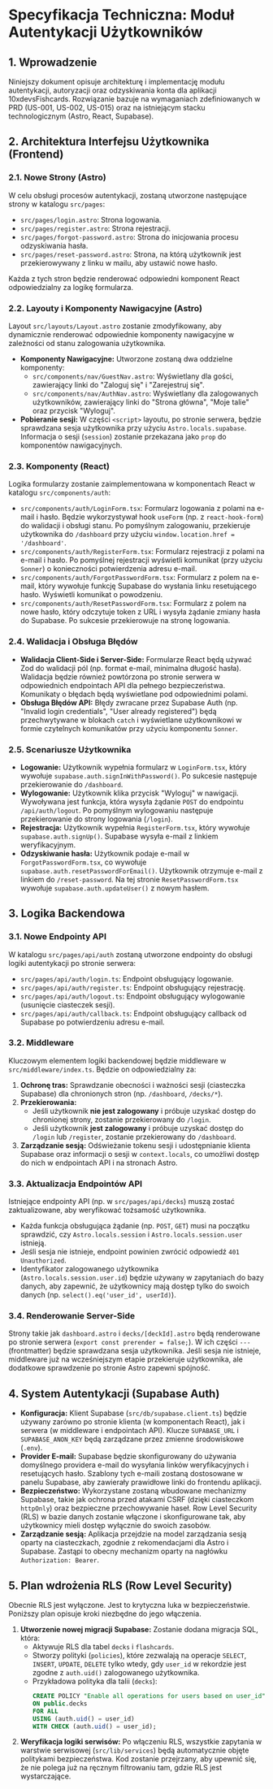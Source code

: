 # Specyfikacja Techniczna: Moduł Autentykacji Użytkowników

## 1. Wprowadzenie

Niniejszy dokument opisuje architekturę i implementację modułu autentykacji, autoryzacji oraz odzyskiwania konta dla aplikacji 10xdevsFishcards. Rozwiązanie bazuje na wymaganiach zdefiniowanych w PRD (US-001, US-002, US-015) oraz na istniejącym stacku technologicznym (Astro, React, Supabase).

## 2. Architektura Interfejsu Użytkownika (Frontend)

### 2.1. Nowe Strony (Astro)

W celu obsługi procesów autentykacji, zostaną utworzone następujące strony w katalogu `src/pages`:

-   `src/pages/login.astro`: Strona logowania.
-   `src/pages/register.astro`: Strona rejestracji.
-   `src/pages/forgot-password.astro`: Strona do inicjowania procesu odzyskiwania hasła.
-   `src/pages/reset-password.astro`: Strona, na którą użytkownik jest przekierowywany z linku w mailu, aby ustawić nowe hasło.

Każda z tych stron będzie renderować odpowiedni komponent React odpowiedzialny za logikę formularza.

### 2.2. Layouty i Komponenty Nawigacyjne (Astro)

Layout `src/layouts/Layout.astro` zostanie zmodyfikowany, aby dynamicznie renderować odpowiednie komponenty nawigacyjne w zależności od stanu zalogowania użytkownika.

-   **Komponenty Nawigacyjne:** Utworzone zostaną dwa oddzielne komponenty:
    -   `src/components/nav/GuestNav.astro`: Wyświetlany dla gości, zawierający linki do "Zaloguj się" i "Zarejestruj się".
    -   `src/components/nav/AuthNav.astro`: Wyświetlany dla zalogowanych użytkowników, zawierający linki do "Strona główna", "Moje talie" oraz przycisk "Wyloguj".
-   **Pobieranie sesji:** W części `<script>` layoutu, po stronie serwera, będzie sprawdzana sesja użytkownika przy użyciu `Astro.locals.supabase`. Informacja o sesji (`session`) zostanie przekazana jako `prop` do komponentów nawigacyjnych.

### 2.3. Komponenty (React)

Logika formularzy zostanie zaimplementowana w komponentach React w katalogu `src/components/auth`:

-   `src/components/auth/LoginForm.tsx`: Formularz logowania z polami na e-mail i hasło. Będzie wykorzystywał hook `useForm` (np. z `react-hook-form`) do walidacji i obsługi stanu. Po pomyślnym zalogowaniu, przekieruje użytkownika do `/dashboard` przy użyciu `window.location.href = '/dashboard'`.
-   `src/components/auth/RegisterForm.tsx`: Formularz rejestracji z polami na e-mail i hasło. Po pomyślnej rejestracji wyświetli komunikat (przy użyciu `Sonner`) o konieczności potwierdzenia adresu e-mail.
-   `src/components/auth/ForgotPasswordForm.tsx`: Formularz z polem na e-mail, który wywołuje funkcję Supabase do wysłania linku resetującego hasło. Wyświetli komunikat o powodzeniu.
-   `src/components/auth/ResetPasswordForm.tsx`: Formularz z polem na nowe hasło, który odczytuje token z URL i wysyła żądanie zmiany hasła do Supabase. Po sukcesie przekierowuje na stronę logowania.

### 2.4. Walidacja i Obsługa Błędów

-   **Walidacja Client-Side i Server-Side:** Formularze React będą używać Zod do walidacji pól (np. format e-mail, minimalna długość hasła). Walidacja będzie również powtórzona po stronie serwera w odpowiednich endpointach API dla pełnego bezpieczeństwa. Komunikaty o błędach będą wyświetlane pod odpowiednimi polami.
-   **Obsługa Błędów API:** Błędy zwracane przez Supabase Auth (np. "Invalid login credentials", "User already registered") będą przechwytywane w blokach `catch` i wyświetlane użytkownikowi w formie czytelnych komunikatów przy użyciu komponentu `Sonner`.

### 2.5. Scenariusze Użytkownika

-   **Logowanie:** Użytkownik wypełnia formularz w `LoginForm.tsx`, który wywołuje `supabase.auth.signInWithPassword()`. Po sukcesie następuje przekierowanie do `/dashboard`.
-   **Wylogowanie:** Użytkownik klika przycisk "Wyloguj" w nawigacji. Wywoływana jest funkcja, która wysyła żądanie `POST` do endpointu `/api/auth/logout`. Po pomyślnym wylogowaniu następuje przekierowanie do strony logowania (`/login`).
-   **Rejestracja:** Użytkownik wypełnia `RegisterForm.tsx`, który wywołuje `supabase.auth.signUp()`. Supabase wysyła e-mail z linkiem weryfikacyjnym.
-   **Odzyskiwanie hasła:** Użytkownik podaje e-mail w `ForgotPasswordForm.tsx`, co wywołuje `supabase.auth.resetPasswordForEmail()`. Użytkownik otrzymuje e-mail z linkiem do `/reset-password`. Na tej stronie `ResetPasswordForm.tsx` wywołuje `supabase.auth.updateUser()` z nowym hasłem.

## 3. Logika Backendowa

### 3.1. Nowe Endpointy API

W katalogu `src/pages/api/auth` zostaną utworzone endpointy do obsługi logiki autentykacji po stronie serwera:

-   `src/pages/api/auth/login.ts`: Endpoint obsługujący logowanie.
-   `src/pages/api/auth/register.ts`: Endpoint obsługujący rejestrację.
-   `src/pages/api/auth/logout.ts`: Endpoint obsługujący wylogowanie (usunięcie ciasteczek sesji).
-   `src/pages/api/auth/callback.ts`: Endpoint obsługujący callback od Supabase po potwierdzeniu adresu e-mail.

### 3.2. Middleware

Kluczowym elementem logiki backendowej będzie middleware w `src/middleware/index.ts`. Będzie on odpowiedzialny za:

1.  **Ochronę tras:** Sprawdzanie obecności i ważności sesji (ciasteczka Supabase) dla chronionych stron (np. `/dashboard`, `/decks/*`).
2.  **Przekierowania:**
    -   Jeśli użytkownik **nie jest zalogowany** i próbuje uzyskać dostęp do chronionej strony, zostanie przekierowany do `/login`.
    -   Jeśli użytkownik **jest zalogowany** i próbuje uzyskać dostęp do `/login` lub `/register`, zostanie przekierowany do `/dashboard`.
3.  **Zarządzanie sesją:** Odświeżanie tokenu sesji i udostępnianie klienta Supabase oraz informacji o sesji w `context.locals`, co umożliwi dostęp do nich w endpointach API i na stronach Astro.

### 3.3. Aktualizacja Endpointów API

Istniejące endpointy API (np. w `src/pages/api/decks`) muszą zostać zaktualizowane, aby weryfikować tożsamość użytkownika.

-   Każda funkcja obsługująca żądanie (np. `POST`, `GET`) musi na początku sprawdzić, czy `Astro.locals.session` i `Astro.locals.session.user` istnieją.
-   Jeśli sesja nie istnieje, endpoint powinien zwrócić odpowiedź `401 Unauthorized`.
-   Identyfikator zalogowanego użytkownika (`Astro.locals.session.user.id`) będzie używany w zapytaniach do bazy danych, aby zapewnić, że użytkownicy mają dostęp tylko do swoich danych (np. `select().eq('user_id', userId)`).

### 3.4. Renderowanie Server-Side

Strony takie jak `dashboard.astro` i `decks/[deckId].astro` będą renderowane po stronie serwera (`export const prerender = false;`). W ich części `---` (frontmatter) będzie sprawdzana sesja użytkownika. Jeśli sesja nie istnieje, middleware już na wcześniejszym etapie przekieruje użytkownika, ale dodatkowe sprawdzenie po stronie Astro zapewni spójność.

## 4. System Autentykacji (Supabase Auth)

-   **Konfiguracja:** Klient Supabase (`src/db/supabase.client.ts`) będzie używany zarówno po stronie klienta (w komponentach React), jak i serwera (w middleware i endpointach API). Klucze `SUPABASE_URL` i `SUPABASE_ANON_KEY` będą zarządzane przez zmienne środowiskowe (`.env`).
-   **Provider E-mail:** Supabase będzie skonfigurowany do używania domyślnego providera e-mail do wysyłania linków weryfikacyjnych i resetujących hasło. Szablony tych e-maili zostaną dostosowane w panelu Supabase, aby zawierały prawidłowe linki do frontendu aplikacji.
-   **Bezpieczeństwo:** Wykorzystane zostaną wbudowane mechanizmy Supabase, takie jak ochrona przed atakami CSRF (dzięki ciasteczkom `httpOnly`) oraz bezpieczne przechowywanie haseł. Row Level Security (RLS) w bazie danych zostanie włączone i skonfigurowane tak, aby użytkownicy mieli dostęp wyłącznie do swoich zasobów.
-   **Zarządzanie sesją:** Aplikacja przejdzie na model zarządzania sesją oparty na ciasteczkach, zgodnie z rekomendacjami dla Astro i Supabase. Zastąpi to obecny mechanizm oparty na nagłówku `Authorization: Bearer`.

## 5. Plan wdrożenia RLS (Row Level Security)

Obecnie RLS jest wyłączone. Jest to krytyczna luka w bezpieczeństwie. Poniższy plan opisuje kroki niezbędne do jego włączenia.

1.  **Utworzenie nowej migracji Supabase:** Zostanie dodana migracja SQL, która:
    -   Aktywuje RLS dla tabel `decks` i `flashcards`.
    -   Stworzy polityki (`policies`), które zezwalają na operacje `SELECT`, `INSERT`, `UPDATE`, `DELETE` tylko wtedy, gdy `user_id` w rekordzie jest zgodne z `auth.uid()` zalogowanego użytkownika.
    -   Przykładowa polityka dla talii (`decks`):
        ```sql
        CREATE POLICY "Enable all operations for users based on user_id"
        ON public.decks
        FOR ALL
        USING (auth.uid() = user_id)
        WITH CHECK (auth.uid() = user_id);
        ```
2.  **Weryfikacja logiki serwisów:** Po włączeniu RLS, wszystkie zapytania w warstwie serwisowej (`src/lib/services`) będą automatycznie objęte politykami bezpieczeństwa. Kod zostanie przejrzany, aby upewnić się, że nie polega już na ręcznym filtrowaniu tam, gdzie RLS jest wystarczające.
